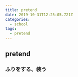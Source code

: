 ```yaml
---
title: pretend
date: 2019-10-31T12:25:05.721Z
categories:
  - school
tags:
  - pretend
---
```

## pretend
### ふりをする、装う
